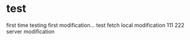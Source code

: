 # test
first time testing
first modification...
test fetch
local modification 111 222
server modification

